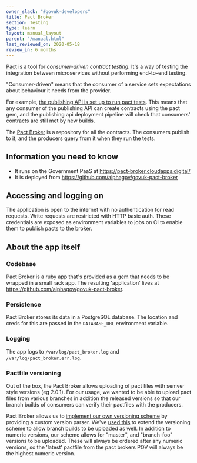 ```yaml
---
owner_slack: "#govuk-developers"
title: Pact Broker
section: Testing
type: learn
layout: manual_layout
parent: "/manual.html"
last_reviewed_on: 2020-05-18
review_in: 6 months
---
```


[Pact](https://docs.pact.io/) is a tool for *consumer-driven contract testing*.
It's a way of testing the integration between microservices without performing
end-to-end testing.

"Consumer-driven" means that the consumer of a service sets expectations about
behaviour it needs from the provider.

For example, [the publishing API is set up to run pact tests](https://github.com/alphagov/publishing-api/blob/master/doc/pact_testing.md).
This means that any consumer of the publishing API can create contracts using the pact gem,
and the publishing api deployment pipeline will check that consumers' contracts are still met by new builds.

The [Pact Broker](https://docs.pact.io/getting_started/sharing_pacts) is
a repository for all the contracts. The consumers publish to it, and the producers query from it when they run the tests.

## Information you need to know

* It runs on the Government PaaS at <https://pact-broker.cloudapps.digital/>
* It is deployed from <https://github.com/alphagov/govuk-pact-broker>

## Accessing and logging on

The application is open to the internet with no authentication for read
requests. Write requests are restricted with HTTP basic auth. These credentials
are exposed as environment variables to jobs on CI to enable them to publish
pacts to the broker.

## About the app itself

### Codebase

Pact Broker is a ruby app that's provided as [a
gem](https://github.com/bethesque/pact_broker) that needs to be wrapped in a
small rack app. The resulting 'application' lives at
<https://github.com/alphagov/govuk-pact-broker>.

### Persistence

Pact Broker stores its data in a PostgreSQL database. The location and creds for
this are passed in the `DATABASE_URL` environment variable.

### Logging

The app logs to `/var/log/pact_broker.log` and `/var/log/pact_broker.err.log`.

### Pactfile versioning

Out of the box, the Pact Broker allows uploading of pact files with semver
style versions (eg 2.0.1). For our usage, we wanted to be able to upload pact
files from various branches in addition the released versions so that our
branch builds of consumers can verify their pactfiles with the producers.

Pact Broker allows us to [implement our own versioning
scheme](https://github.com/bethesque/pact_broker/wiki/Configuration#version-parser)
by providing a custom version parser.  We've [used
this](https://github.com/alphagov/govuk-pact-broker/blob/master/config.ru#L23-L50)
to extend the versioning scheme to allow branch builds to be uploaded as well.
In addition to numeric versions, our scheme allows for "master", and
"branch-foo" versions to be uploaded. These will always be ordered after any
numeric versions, so the 'latest' pactfile from the pact brokers POV will
always be the highest numeric version.
